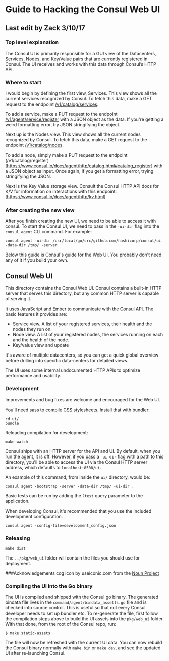 # Guide to Hacking the Consul Web UI

## Last edit by Zack 3/10/17

### Top level explanation 

The Consul UI is primarily responsible for a GUI view of the Datacenters, Services, Nodes, and Key/Value pairs that are currently registered in Consul. The UI receives and works with this data through Consul’s HTTP API.

### Where to start

I would begin by defining the first view, Services. This view shows all the current services recognized by Consul. To fetch this data, make a GET request to the  endpoint [/v1/catalog/services](https://www.consul.io/docs/agent/http/catalog.html#catalog_services). 

To add a service, make a PUT request to the endpoint [/v1/agent/service/register](https://www.consul.io/docs/agent/http/agent.html#agent_service_register) with a JSON object as the data. If you're getting a weird formatting error, try JSON.stringifying the object.

Next up is the Nodes view. This view shows all the current nodes recognized by Consul. To fetch this data, make a GET request to the endpoint [/v1/catalog/nodes](https://www.consul.io/docs/agent/http/catalog.html#catalog_nodes).

To add a node, simply make a PUT request to the endpoint (/v1/catalog/register)[https://www.consul.io/docs/agent/http/catalog.html#catalog_register] with a JSON object as input. Once again, if you get a formatting error, trying stringifying the JSON.

Next is the Key Value storage view. Consult the Consul HTTP API docs for K/V for information on interactions with this endpoint: [https://www.consul.io/docs/agent/http/kv.html]

### After creating the new view

After you finish creating the new UI, we need to be able to access it with consul. To start the Consul UI, we need to pass in the `-ui-dir` flag into the `consul agent` CLI command. For example:

`consul agent -ui-dir /usr/local/go/src/github.com/hashicorp/consul/ui -data-dir /tmp/ -server` 

Below this guide is Consul's guide for the Web UI. You probably don't need any of it if you build your own.


## Consul Web UI

This directory contains the Consul Web UI. Consul contains a built-in
HTTP server that serves this directory, but any common HTTP server
is capable of serving it.

It uses JavaScript and [Ember](http://emberjs.com) to communicate with
the [Consul API](https://www.consul.io/docs/agent/http.html). The basic
features it provides are:

- Service view. A list of your registered services, their
health and the nodes they run on.
- Node view. A list of your registered nodes, the services running
on each and the health of the node.
- Key/value view and update

It's aware of multiple datacenters, so you can get a quick global
overview before drilling into specific data-centers for detailed
views.

The UI uses some internal undocumented HTTP APIs to optimize
performance and usability.

### Development

Improvements and bug fixes are welcome and encouraged for the Web UI.

You'll need sass to compile CSS stylesheets. Install that with
bundler:

    cd ui/
    bundle

Reloading compilation for development:

    make watch

Consul ships with an HTTP server for the API and UI. By default, when
you run the agent, it is off. However, if you pass a `-ui-dir` flag
with a path to this directory, you'll be able to access the UI via the
Consul HTTP server address, which defaults to `localhost:8500/ui`.

An example of this command, from inside the `ui/` directory, would be:

    consul agent -bootstrap -server -data-dir /tmp/ -ui-dir .

Basic tests can be run by adding the `?test` query parameter to the
application.

When developing Consul, it's recommended that you use the included
development configuration.

    consul agent -config-file=development_config.json

### Releasing

`make dist`

The `../pkg/web_ui` folder will contain the files you should use for deployment.

###Acknowledgements
cog icon by useiconic.com from the [Noun Project](https://thenounproject.com/term/setting/45865/)

### Compiling the UI into the Go binary

The UI is compiled and shipped with the Consul go binary. The generated bindata
file lives in the `command/agent/bindata_assetfs.go` file and is checked into
source control. This is useful so that not every Consul developer needs to set
up bundler etc. To re-generate the file, first follow the compilation steps
above to build the UI assets into the `pkg/web_ui` folder. With that done, from the
root of the Consul repo, run:

```
$ make static-assets
```

The file will now be refreshed with the current UI data. You can now rebuild the
Consul binary normally with `make bin` or `make dev`, and see the updated UI
after re-launching Consul.

